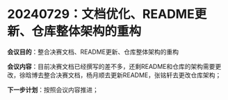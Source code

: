 # 20240729：文档优化、README更新、仓库整体架构的重构
**会议目的**：整合决赛文档、README更新、仓库整体架构的重构

**会议内容**：目前决赛文档已经撰写的差不多，还剩README和仓库的架构需要更改，徐晗博去整合决赛文档，杨月顺去更新README，张铭轩去更改仓库架构；

**下一步计划**：按照会议内容推进；